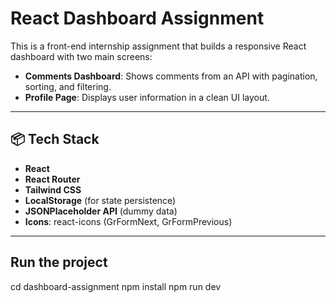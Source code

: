 # React Dashboard Assignment

This is a front-end internship assignment that builds a responsive React dashboard with two main screens:

- **Comments Dashboard**: Shows comments from an API with pagination, sorting, and filtering.
- **Profile Page**: Displays user information in a clean UI layout.

---

## 📦 Tech Stack

- **React**
- **React Router**
- **Tailwind CSS**
- **LocalStorage** (for state persistence)
- **JSONPlaceholder API** (dummy data)
- **Icons**: react-icons (GrFormNext, GrFormPrevious)

---

## Run the project

cd dashboard-assignment
npm install
npm run dev
